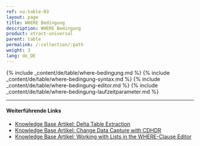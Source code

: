 ```yaml
---
ref: xu-table-03
layout: page
title: WHERE Bedingung
description: WHERE Bedingung
product: xtract-universal
parent: table
permalink: /:collection/:path
weight: 3
lang: de_DE
---
```


{% include _content/de/table/where-bedingung.md  %}
{% include _content/de/table/where-bedingung-syntax.md  %}
{% include _content/de/table/where-bedingung-editor.md  %}
{% include _content/de/table/where-bedingung-laufzeitparameter.md %}

**** 
#### Weiterführende Links

- [Knowledge Base Artikel: Delta Table Extraction](https://kb.theobald-software.com/xtract-universal/delta-table-extraction)
- [Knowledge Base Artikel: Change Data Capture with CDHDR](https://kb.theobald-software.com/xtract-universal/change-data-capture-with-cdhdr)
- [Knowledge Base Artikel: Working with Lists in the WHERE-Clause Editor](https://kb.theobald-software.com/xtract-universal/where-clause-editor-lists)